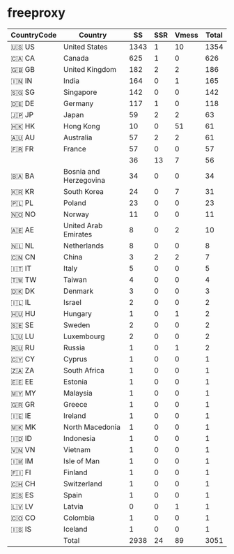 # freeproxy

|CountryCode|Country|SS|SSR|Vmess|Total|
|  ----  | ----  |  ----  | ----  |  ----  | ----  |
|🇺🇸 US|United States|1343|1|10|1354|
|🇨🇦 CA|Canada|625|1|0|626|
|🇬🇧 GB|United Kingdom|182|2|2|186|
|🇮🇳 IN|India|164|0|1|165|
|🇸🇬 SG|Singapore|142|0|0|142|
|🇩🇪 DE|Germany|117|1|0|118|
|🇯🇵 JP|Japan|59|2|2|63|
|🇭🇰 HK|Hong Kong|10|0|51|61|
|🇦🇺 AU|Australia|57|2|2|61|
|🇫🇷 FR|France|57|0|0|57|
| ||36|13|7|56|
|🇧🇦 BA|Bosnia and Herzegovina|34|0|0|34|
|🇰🇷 KR|South Korea|24|0|7|31|
|🇵🇱 PL|Poland|23|0|0|23|
|🇳🇴 NO|Norway|11|0|0|11|
|🇦🇪 AE|United Arab Emirates|8|0|2|10|
|🇳🇱 NL|Netherlands|8|0|0|8|
|🇨🇳 CN|China|3|2|2|7|
|🇮🇹 IT|Italy|5|0|0|5|
|🇹🇼 TW|Taiwan|4|0|0|4|
|🇩🇰 DK|Denmark|3|0|0|3|
|🇮🇱 IL|Israel|2|0|0|2|
|🇭🇺 HU|Hungary|1|0|1|2|
|🇸🇪 SE|Sweden|2|0|0|2|
|🇱🇺 LU|Luxembourg|2|0|0|2|
|🇷🇺 RU|Russia|1|0|1|2|
|🇨🇾 CY|Cyprus|1|0|0|1|
|🇿🇦 ZA|South Africa|1|0|0|1|
|🇪🇪 EE|Estonia|1|0|0|1|
|🇲🇾 MY|Malaysia|1|0|0|1|
|🇬🇷 GR|Greece|1|0|0|1|
|🇮🇪 IE|Ireland|1|0|0|1|
|🇲🇰 MK|North Macedonia|1|0|0|1|
|🇮🇩 ID|Indonesia|1|0|0|1|
|🇻🇳 VN|Vietnam|1|0|0|1|
|🇮🇲 IM|Isle of Man|1|0|0|1|
|🇫🇮 FI|Finland|1|0|0|1|
|🇨🇭 CH|Switzerland|1|0|0|1|
|🇪🇸 ES|Spain|1|0|0|1|
|🇱🇻 LV|Latvia|0|0|1|1|
|🇨🇴 CO|Colombia|1|0|0|1|
|🇮🇸 IS|Iceland|1|0|0|1|
||Total|2938|24|89|3051|
